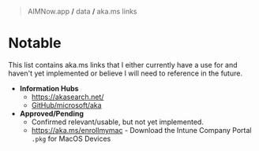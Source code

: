 > AIMNow.app **/** data **/** aka.ms links

# Notable

This list contains aka.ms links that I either currently have a use for and haven't yet implemented or believe I will need to reference in the future.

- **Information Hubs**
  - https://akasearch.net/
  - [GitHub/microsoft/aka](https://github.com/microsoft/aka/blob/main/README.md)
- **Approved/Pending**
  - Confirmed relevant/usable, but not yet implemented.
  - https://aka.ms/enrollmymac - Download the Intune Company Portal `.pkg` for MacOS Devices

